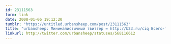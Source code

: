 ```yaml
---
id: 23111563
form: link
date: 2008-01-06 19:12:20
tumblr: "https://untitled.urbansheep.com/post/23111563"
title: "urbansheep: Минималистичный твиттер = http://b23.ru/ciq Всего-то нужен файрфокс и stylish (http://b23.ru/cix)."
linkurl: http://twitter.com/urbansheep/statuses/568116612
---
```


